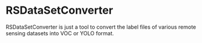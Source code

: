 # RSDataSetConverter
RSDataSetConverter is just a tool to convert the label files of various remote sensing datasets into VOC or YOLO format.
